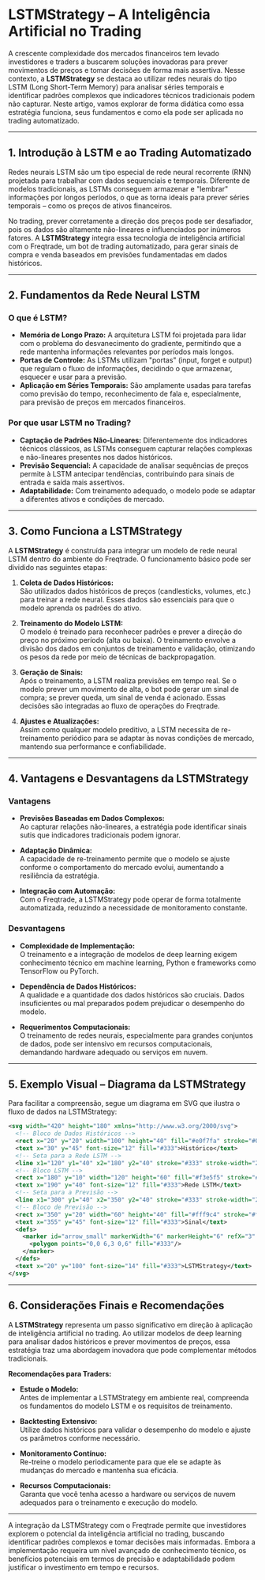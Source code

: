 # LSTMStrategy – A Inteligência Artificial no Trading

A crescente complexidade dos mercados financeiros tem levado investidores e traders a buscarem soluções inovadoras para prever movimentos de preços e tomar decisões de forma mais assertiva. Nesse contexto, a **LSTMStrategy** se destaca ao utilizar redes neurais do tipo LSTM (Long Short-Term Memory) para analisar séries temporais e identificar padrões complexos que indicadores técnicos tradicionais podem não capturar. Neste artigo, vamos explorar de forma didática como essa estratégia funciona, seus fundamentos e como ela pode ser aplicada no trading automatizado.

---

## 1. Introdução à LSTM e ao Trading Automatizado

Redes neurais LSTM são um tipo especial de rede neural recorrente (RNN) projetada para trabalhar com dados sequenciais e temporais. Diferente de modelos tradicionais, as LSTMs conseguem armazenar e "lembrar" informações por longos períodos, o que as torna ideais para prever séries temporais – como os preços de ativos financeiros.

No trading, prever corretamente a direção dos preços pode ser desafiador, pois os dados são altamente não-lineares e influenciados por inúmeros fatores. A **LSTMStrategy** integra essa tecnologia de inteligência artificial com o Freqtrade, um bot de trading automatizado, para gerar sinais de compra e venda baseados em previsões fundamentadas em dados históricos.

---

## 2. Fundamentos da Rede Neural LSTM

### O que é LSTM?

- **Memória de Longo Prazo:** A arquitetura LSTM foi projetada para lidar com o problema do desvanecimento do gradiente, permitindo que a rede mantenha informações relevantes por períodos mais longos.
- **Portas de Controle:** As LSTMs utilizam "portas" (input, forget e output) que regulam o fluxo de informações, decidindo o que armazenar, esquecer e usar para a previsão.
- **Aplicação em Séries Temporais:** São amplamente usadas para tarefas como previsão do tempo, reconhecimento de fala e, especialmente, para previsão de preços em mercados financeiros.

### Por que usar LSTM no Trading?

- **Captação de Padrões Não-Lineares:** Diferentemente dos indicadores técnicos clássicos, as LSTMs conseguem capturar relações complexas e não-lineares presentes nos dados históricos.
- **Previsão Sequencial:** A capacidade de analisar sequências de preços permite à LSTM antecipar tendências, contribuindo para sinais de entrada e saída mais assertivos.
- **Adaptabilidade:** Com treinamento adequado, o modelo pode se adaptar a diferentes ativos e condições de mercado.

---

## 3. Como Funciona a LSTMStrategy

A **LSTMStrategy** é construída para integrar um modelo de rede neural LSTM dentro do ambiente do Freqtrade. O funcionamento básico pode ser dividido nas seguintes etapas:

1. **Coleta de Dados Históricos:**  
   São utilizados dados históricos de preços (candlesticks, volumes, etc.) para treinar a rede neural. Esses dados são essenciais para que o modelo aprenda os padrões do ativo.

2. **Treinamento do Modelo LSTM:**  
   O modelo é treinado para reconhecer padrões e prever a direção do preço no próximo período (alta ou baixa). O treinamento envolve a divisão dos dados em conjuntos de treinamento e validação, otimizando os pesos da rede por meio de técnicas de backpropagation.

3. **Geração de Sinais:**  
   Após o treinamento, a LSTM realiza previsões em tempo real. Se o modelo prever um movimento de alta, o bot pode gerar um sinal de compra; se prever queda, um sinal de venda é acionado. Essas decisões são integradas ao fluxo de operações do Freqtrade.

4. **Ajustes e Atualizações:**  
   Assim como qualquer modelo preditivo, a LSTM necessita de re-treinamento periódico para se adaptar às novas condições de mercado, mantendo sua performance e confiabilidade.

---

## 4. Vantagens e Desvantagens da LSTMStrategy

### Vantagens

- **Previsões Baseadas em Dados Complexos:**  
  Ao capturar relações não-lineares, a estratégia pode identificar sinais sutis que indicadores tradicionais podem ignorar.

- **Adaptação Dinâmica:**  
  A capacidade de re-treinamento permite que o modelo se ajuste conforme o comportamento do mercado evolui, aumentando a resiliência da estratégia.

- **Integração com Automação:**  
  Com o Freqtrade, a LSTMStrategy pode operar de forma totalmente automatizada, reduzindo a necessidade de monitoramento constante.

### Desvantagens

- **Complexidade de Implementação:**  
  O treinamento e a integração de modelos de deep learning exigem conhecimento técnico em machine learning, Python e frameworks como TensorFlow ou PyTorch.

- **Dependência de Dados Históricos:**  
  A qualidade e a quantidade dos dados históricos são cruciais. Dados insuficientes ou mal preparados podem prejudicar o desempenho do modelo.

- **Requerimentos Computacionais:**  
  O treinamento de redes neurais, especialmente para grandes conjuntos de dados, pode ser intensivo em recursos computacionais, demandando hardware adequado ou serviços em nuvem.

---

## 5. Exemplo Visual – Diagrama da LSTMStrategy

Para facilitar a compreensão, segue um diagrama em SVG que ilustra o fluxo de dados na LSTMStrategy:

```svg
<svg width="420" height="180" xmlns="http://www.w3.org/2000/svg">
  <!-- Bloco de Dados Históricos -->
  <rect x="20" y="20" width="100" height="40" fill="#e0f7fa" stroke="#00acc1" stroke-width="1"/>
  <text x="30" y="45" font-size="12" fill="#333">Histórico</text>
  <!-- Seta para a Rede LSTM -->
  <line x1="120" y1="40" x2="180" y2="40" stroke="#333" stroke-width="2" marker-end="url(#arrow_small)"/>
  <!-- Bloco LSTM -->
  <rect x="180" y="10" width="120" height="60" fill="#f3e5f5" stroke="#ab47bc" stroke-width="1"/>
  <text x="190" y="40" font-size="12" fill="#333">Rede LSTM</text>
  <!-- Seta para a Previsão -->
  <line x1="300" y1="40" x2="350" y2="40" stroke="#333" stroke-width="2" marker-end="url(#arrow_small)"/>
  <!-- Bloco de Previsão -->
  <rect x="350" y="20" width="60" height="40" fill="#fff9c4" stroke="#fbc02d" stroke-width="1"/>
  <text x="355" y="45" font-size="12" fill="#333">Sinal</text>
  <defs>
    <marker id="arrow_small" markerWidth="6" markerHeight="6" refX="3" refY="3" orient="auto">
      <polygon points="0,0 6,3 0,6" fill="#333"/>
    </marker>
  </defs>
  <text x="20" y="100" font-size="14" fill="#333">LSTMStrategy</text>
</svg>
```

---

## 6. Considerações Finais e Recomendações

A **LSTMStrategy** representa um passo significativo em direção à aplicação de inteligência artificial no trading. Ao utilizar modelos de deep learning para analisar dados históricos e prever movimentos de preços, essa estratégia traz uma abordagem inovadora que pode complementar métodos tradicionais.

**Recomendações para Traders:**

- **Estude o Modelo:**  
  Antes de implementar a LSTMStrategy em ambiente real, compreenda os fundamentos do modelo LSTM e os requisitos de treinamento.

- **Backtesting Extensivo:**  
  Utilize dados históricos para validar o desempenho do modelo e ajuste os parâmetros conforme necessário.

- **Monitoramento Contínuo:**  
  Re-treine o modelo periodicamente para que ele se adapte às mudanças do mercado e mantenha sua eficácia.

- **Recursos Computacionais:**  
  Garanta que você tenha acesso a hardware ou serviços de nuvem adequados para o treinamento e execução do modelo.

---

A integração da LSTMStrategy com o Freqtrade permite que investidores explorem o potencial da inteligência artificial no trading, buscando identificar padrões complexos e tomar decisões mais informadas. Embora a implementação requeira um nível avançado de conhecimento técnico, os benefícios potenciais em termos de precisão e adaptabilidade podem justificar o investimento em tempo e recursos.


